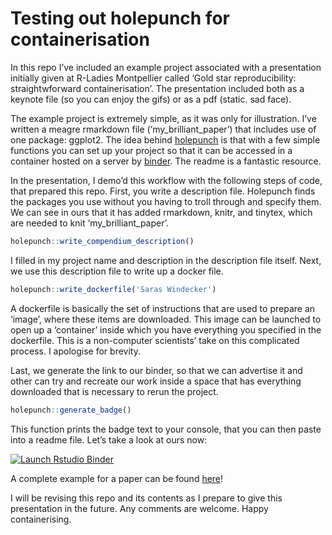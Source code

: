 
<!-- README.md is generated from README.Rmd. Please edit that file -->

# Testing out holepunch for containerisation

In this repo I’ve included an example project associated with a
presentation initially given at R-Ladies Montpellier called ‘Gold star
reproducibility: straightwforward containerisation’. The presentation
included both as a keynote file (so you can enjoy the gifs) or as a pdf
(static. sad face).

The example project is extremely simple, as it was only for
illustration. I’ve written a meagre rmarkdown file
(‘my\_brilliant\_paper’) that includes use of one package: ggplot2.
The idea behind [holepunch](http://github.com/karthik/holepunch) is that
with a few simple functions you can set up your project so that it can
be accessed in a container hosted on a server by [binder](mybinder.org).
The readme is a fantastic resource.

In the presentation, I demo’d this workflow with the following steps of
code, that prepared this repo. First, you write a description file.
Holepunch finds the packages you use without you having to troll through
and specify them. We can see in ours that it has added rmarkdown, knitr,
and tinytex, which are needed to knit ‘my\_brilliant\_paper’.

``` r
holepunch::write_compendium_description()
```

I filled in my project name and description in the description file
itself. Next, we use this description file to write up a docker file.

``` r
holepunch::write_dockerfile('Saras Windecker')
```

A dockerfile is basically the set of instructions that are used to
prepare an ‘image’, where these items are downloaded. This image can be
launched to open up a ‘container’ inside which you have everything you
specified in the dockerfile. This is a non-computer scientists’ take on
this complicated process. I apologise for brevity.

Last, we generate the link to our binder, so that we can advertise it
and other can try and recreate our work inside a space that has
everything downloaded that is necessary to rerun the project.

``` r
holepunch::generate_badge()
```

This function prints the badge text to your console, that you can then
paste into a readme file. Let’s take a look at ours now:

[![Launch Rstudio
Binder](http://mybinder.org/badge.svg)](https://mybinder.org/v2/gh/smwindecker/holepunch_test/master?urlpath=rstudio)

A complete example for a paper can be found
[here](https://github.com/Lingtax/PMT-flu-2018)\!

I will be revising this repo and its contents as I prepare to give this
presentation in the future. Any comments are welcome. Happy
containerising.
